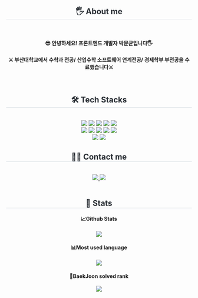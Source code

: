 <div align= "center">
    <h2 style="border-bottom: 1px solid #d8dee4; color: #282d33;"> 🖐️ About me </h2> <br> 
    <div align= "center"> 
        <h4>😎 안녕하세요! 프론트엔드 개발자 박문균입니다🖐️</h4>
        <h4>⚔️ 부산대학교에서 수학과 전공/ 산업수학 소프트웨어 연계전공/ 경제학부 부전공을 수료했습니다⚔️</h4>
        <br />
    </div>
    <div align= "center">
    <h2 style="border-bottom: 1px solid #d8dee4; color: #282d33;"> 🛠️ Tech Stacks </h2> <br> 
    <div style="margin: 0 auto; text-align: center;" align= "center"> <img src="https://img.shields.io/badge/Github-181717?style=for-the-badge&logo=Github&logoColor=white">
          <img src="https://img.shields.io/badge/Git-F05032?style=for-the-badge&logo=Git&logoColor=white">
          <img src="https://img.shields.io/badge/HTML5-E34F26?style=for-the-badge&logo=HTML5&logoColor=white">
          <img src="https://img.shields.io/badge/Javascript-F7DF1E?style=for-the-badge&logo=Javascript&logoColor=white">
          <img src="https://img.shields.io/badge/Next.js-000000?style=for-the-badge&logo=Next.js&logoColor=white">
          <br/><img src="https://img.shields.io/badge/Notion-000000?style=for-the-badge&logo=Notion&logoColor=white">
          <img src="https://img.shields.io/badge/Python-3776AB?style=for-the-badge&logo=Python&logoColor=white">
          <img src="https://img.shields.io/badge/Tailwind CSS-06B6D4?style=for-the-badge&logo=Tailwind CSS&logoColor=white">
          <img src="https://img.shields.io/badge/Discord-5865F2?style=for-the-badge&logo=Discord&logoColor=white">
          <img src="https://img.shields.io/badge/React-61DAFB?style=for-the-badge&logo=React&logoColor=white">
          <br/><img src="https://img.shields.io/badge/StyledComponents-DB7093?style=for-the-badge&logo=StyledComponents&logoColor=white">
          <img src="https://img.shields.io/badge/CSS3-1572B6?style=for-the-badge&logo=CSS3&logoColor=white">
          </div>
    </div>
    <div align= "center">
    <h2 style="border-bottom: 1px solid #d8dee4; color: #282d33;"> 🧑‍💻 Contact me </h2> <br> 
    <div align= "center"> <a href=https://www.instagram.com/gyunn_e> <img src="https://img.shields.io/badge/Instagram-E4405F?style=for-the-badge&logo=Instagram&logoColor=white&link=https://www.instagram.com/gyunn_e"> </a>
         <a href=https://mungyun.tistory.com/> <img src="https://img.shields.io/badge/Tistory-000000?style=for-the-badge&logo=Tistory&logoColor=white&link=https://mungyun.tistory.com/"> </a>
          </div>  <br> 
    <div align= "center">  </div> 
    </div>
    <div align= "center"> 
    <h2 style="border-bottom: 1px solid #d8dee4; color: #282d33;"> 🏅 Stats </h2> 
        <div align= "center"> 
            <div>
                <h4>📈Github Stats</h4>
                <img src="https://github-readme-stats.vercel.app/api?username=mungyun&bg_color=180,000000,&title_color=000000&text_color=000000"/> 
            </div>
            <div>
                <h4>📊Most used language</h4>
                <img src="https://github-readme-stats.vercel.app/api/top-langs/?username=mungyun&layout=compact&bg_color=180,000000,&title_color=000000&text_color=000000"/>
            </div>
            <div>
                <h4>🏅BaekJoon solved rank</h4>
                <img src="http://mazassumnida.wtf/api/generate_badge?boj=mungyun1" />
            </div>
        </div>
    </div>

    
    
    
